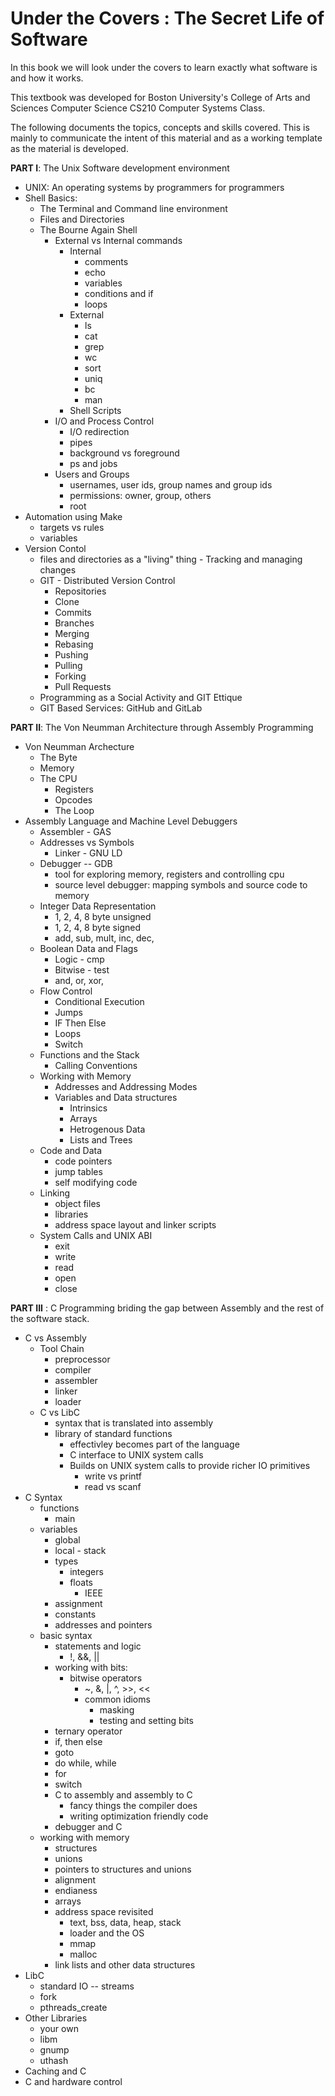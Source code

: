 Under the Covers : The Secret Life of Software
==============================================

In this book we will look under the covers to learn exactly what software is and how it works.  

This textbook was developed for Boston University's College of Arts and Sciences Computer Science CS210 Computer Systems Class.

The following documents the topics, concepts and skills covered.  This is mainly to communicate the intent of this material and as a working template as the material is developed.

**PART I**: The Unix Software development environment
- UNIX: An operating systems by programmers for programmers
- Shell Basics:  
  - The Terminal and Command line environment
  - Files and Directories
  - The Bourne Again Shell 
      - External vs Internal commands
        - Internal
          - comments
          - echo
          - variables
          - conditions and if
          - loops
        - External
          - ls
          - cat
          - grep
          - wc
          - sort
          - uniq
          - bc
          - man
        - Shell Scripts
      - I/O and Process Control
          - I/O redirection
          - pipes
          - background vs foreground
          - ps and jobs
      - Users and Groups
          - usernames, user ids, group names and group ids
          - permissions: owner, group, others
          - root
- Automation using Make
    - targets vs rules
    - variables
- Version Contol 
    - files and directories as a "living" thing - Tracking and managing changes
    - GIT - Distributed Version Control 
        - Repositories
        - Clone
        - Commits
        - Branches
        - Merging
        - Rebasing
        - Pushing
        - Pulling
        - Forking
        - Pull Requests
     - Programming as a Social Activity and GIT Ettique 
     - GIT Based Services: GitHub and GitLab      
     
**PART II**: The Von Neumman Architecture through Assembly Programming 
- Von Neumman Archecture
    - The Byte
    - Memory
    - The CPU
        - Registers
        - Opcodes
        - The Loop
- Assembly Language and Machine Level Debuggers
    - Assembler - GAS
    - Addresses vs Symbols
        - Linker - GNU LD
    - Debugger -- GDB
        - tool for exploring memory, registers and controlling cpu
        - source level debugger: mapping symbols and source code to memory
    - Integer Data Representation
       - 1, 2, 4, 8 byte unsigned
       - 1, 2, 4, 8 byte signed
       - add, sub, mult, inc, dec, 
    - Boolean Data and Flags
        - Logic - cmp 
        - Bitwise - test
        - and, or, xor, 
    - Flow Control
        - Conditional Execution
        - Jumps
        - IF Then Else
        - Loops
        - Switch
    - Functions and the Stack
       - Calling Conventions
    - Working with Memory
       - Addresses and Addressing Modes
       - Variables and Data structures
          - Intrinsics
          - Arrays
          - Hetrogenous Data
          - Lists and Trees
    - Code and Data 
        - code pointers
        - jump tables
        - self modifying code
    - Linking
        - object files
        - libraries
        - address space layout and linker scripts
    - System Calls and UNIX ABI
        - exit
        - write
        - read
        - open
        - close
    
**PART III** : C Programming briding the gap between Assembly and the rest of the software stack.
- C vs Assembly
    - Tool Chain 
        - preprocessor
        - compiler
        - assembler
        - linker
        - loader
    - C vs LibC
        - syntax that is translated into assembly
        - library of standard functions
            - effectivley becomes part of the language
            - C interface to UNIX system calls
            - Builds on UNIX system calls to provide richer IO primitives
                - write vs printf
                - read vs scanf
- C Syntax
    - functions 
        - main
    - variables
        - global
        - local - stack
        - types
            - integers 
            - floats
                - IEEE 
        - assignment
        - constants
        - addresses and pointers
    - basic syntax
        - statements and logic
            - !, &&, ||
        - working with bits:
            - bitwise operators
                - ~, &, |, ^, >>, <<
                - common idioms
                    - masking
                    - testing and setting bits
        - ternary operator
        - if, then else
        - goto
        - do while, while
        - for
        - switch
        - C to assembly and assembly to C
            - fancy things the compiler does
            - writing optimization friendly code
        - debugger and C
    - working with memory 
        - structures
        - unions
        - pointers to structures and unions
        - alignment
        - endianess
        - arrays
        - address space revisited
            - text, bss, data, heap, stack
            - loader and the OS
            - mmap
            - malloc
        - link lists and other data structures
- LibC
    - standard IO -- streams
    - fork
    - pthreads_create 
- Other Libraries
    - your own
    - libm
    - gnump
    - uthash
- Caching and C
- C and hardware control

   
   



